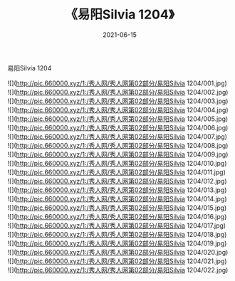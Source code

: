 ﻿---
layout: post
title:  《易阳Silvia 1204》
date:   2021-06-15
img: http://pic.660000.xyz/1:/秀人网/秀人网第02部分/易阳Silvia 1204/000.jpg
categories: [美女, 清纯, 唯美]
---

易阳Silvia 1204

  ![](http://pic.660000.xyz/1:/秀人网/秀人网第02部分/易阳Silvia 1204/001.jpg) <br> ![](http://pic.660000.xyz/1:/秀人网/秀人网第02部分/易阳Silvia 1204/002.jpg) <br> ![](http://pic.660000.xyz/1:/秀人网/秀人网第02部分/易阳Silvia 1204/003.jpg) <br> ![](http://pic.660000.xyz/1:/秀人网/秀人网第02部分/易阳Silvia 1204/004.jpg) <br> ![](http://pic.660000.xyz/1:/秀人网/秀人网第02部分/易阳Silvia 1204/005.jpg) <br> ![](http://pic.660000.xyz/1:/秀人网/秀人网第02部分/易阳Silvia 1204/006.jpg) <br> ![](http://pic.660000.xyz/1:/秀人网/秀人网第02部分/易阳Silvia 1204/007.jpg) <br> ![](http://pic.660000.xyz/1:/秀人网/秀人网第02部分/易阳Silvia 1204/008.jpg) <br> ![](http://pic.660000.xyz/1:/秀人网/秀人网第02部分/易阳Silvia 1204/009.jpg) <br> ![](http://pic.660000.xyz/1:/秀人网/秀人网第02部分/易阳Silvia 1204/010.jpg) <br> ![](http://pic.660000.xyz/1:/秀人网/秀人网第02部分/易阳Silvia 1204/011.jpg) <br> ![](http://pic.660000.xyz/1:/秀人网/秀人网第02部分/易阳Silvia 1204/012.jpg) <br> ![](http://pic.660000.xyz/1:/秀人网/秀人网第02部分/易阳Silvia 1204/013.jpg) <br> ![](http://pic.660000.xyz/1:/秀人网/秀人网第02部分/易阳Silvia 1204/014.jpg) <br> ![](http://pic.660000.xyz/1:/秀人网/秀人网第02部分/易阳Silvia 1204/015.jpg) <br> ![](http://pic.660000.xyz/1:/秀人网/秀人网第02部分/易阳Silvia 1204/016.jpg) <br> ![](http://pic.660000.xyz/1:/秀人网/秀人网第02部分/易阳Silvia 1204/017.jpg) <br> ![](http://pic.660000.xyz/1:/秀人网/秀人网第02部分/易阳Silvia 1204/018.jpg) <br> ![](http://pic.660000.xyz/1:/秀人网/秀人网第02部分/易阳Silvia 1204/019.jpg) <br> ![](http://pic.660000.xyz/1:/秀人网/秀人网第02部分/易阳Silvia 1204/020.jpg) <br> ![](http://pic.660000.xyz/1:/秀人网/秀人网第02部分/易阳Silvia 1204/021.jpg) <br> ![](http://pic.660000.xyz/1:/秀人网/秀人网第02部分/易阳Silvia 1204/022.jpg) <br>